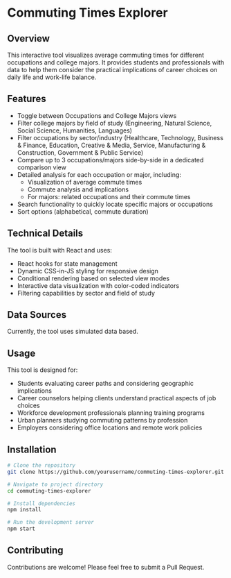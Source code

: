 # Commuting Times Explorer

## Overview

This interactive tool visualizes average commuting times for different occupations and college majors. It provides students and professionals with data to help them consider the practical implications of career choices on daily life and work-life balance.

## Features

- Toggle between Occupations and College Majors views
- Filter college majors by field of study (Engineering, Natural Science, Social Science, Humanities, Languages)
- Filter occupations by sector/industry (Healthcare, Technology, Business & Finance, Education, Creative & Media, Service, Manufacturing & Construction, Government & Public Service)
- Compare up to 3 occupations/majors side-by-side in a dedicated comparison view
- Detailed analysis for each occupation or major, including:
    - Visualization of average commute times
    - Commute analysis and implications
    - For majors: related occupations and their commute times
- Search functionality to quickly locate specific majors or occupations
- Sort options (alphabetical, commute duration)

## Technical Details

The tool is built with React and uses:
- React hooks for state management
- Dynamic CSS-in-JS styling for responsive design
- Conditional rendering based on selected view modes
- Interactive data visualization with color-coded indicators
- Filtering capabilities by sector and field of study

## Data Sources

Currently, the tool uses simulated data based.

## Usage

This tool is designed for:
- Students evaluating career paths and considering geographic implications
- Career counselors helping clients understand practical aspects of job choices
- Workforce development professionals planning training programs
- Urban planners studying commuting patterns by profession
- Employers considering office locations and remote work policies

## Installation

```bash
# Clone the repository
git clone https://github.com/yourusername/commuting-times-explorer.git

# Navigate to project directory
cd commuting-times-explorer

# Install dependencies
npm install

# Run the development server
npm start
```

## Contributing

Contributions are welcome! Please feel free to submit a Pull Request.
